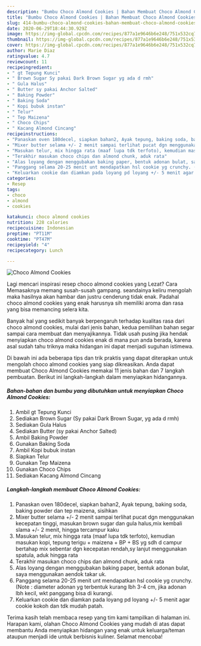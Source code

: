 ```yaml
---
description: "Bumbu Choco Almond Cookies | Bahan Membuat Choco Almond Cookies Yang Sedap"
title: "Bumbu Choco Almond Cookies | Bahan Membuat Choco Almond Cookies Yang Sedap"
slug: 414-bumbu-choco-almond-cookies-bahan-membuat-choco-almond-cookies-yang-sedap
date: 2020-06-29T18:44:30.929Z
image: https://img-global.cpcdn.com/recipes/877a1e9646b6e248/751x532cq70/choco-almond-cookies-foto-resep-utama.jpg
thumbnail: https://img-global.cpcdn.com/recipes/877a1e9646b6e248/751x532cq70/choco-almond-cookies-foto-resep-utama.jpg
cover: https://img-global.cpcdn.com/recipes/877a1e9646b6e248/751x532cq70/choco-almond-cookies-foto-resep-utama.jpg
author: Marie Diaz
ratingvalue: 4.7
reviewcount: 11
recipeingredient:
- " gt Tepung Kunci"
- " Brown Sugar Sy pakai Dark Brown Sugar yg ada d rmh"
- " Gula Halus"
- " Butter sy pakai Anchor Salted"
- " Baking Powder"
- " Baking Soda"
- " Kopi bubuk instan"
- " Telur"
- " Tep Maizena"
- " Choco Chips"
- " Kacang Almond Cincang"
recipeinstructions:
- "Panaskan oven 180decel, siapkan bahan2, Ayak tepung, baking soda, baking powder dan tep maizena, sisihkan"
- "Mixer butter selama +/- 2 menit sampai terlihat pucat dgn menggunakan kecepatan tinggi, masukan brown sugar dan gula halus,mix kembali slama +/- 2 menit, hingga tercampur kaku"
- "Masukan telur, mix hingga rata (maaf lupa tdk terfoto), kemudian masukan kopi, tepung terigu + maizena + BP + BS yg sdh d campur bertahap mix sebentar dgn kecepatan rendah,sy lanjut menggunakan spatula, aduk hingga rata"
- "Terakhir masukan choco chips dan almond chunk, aduk rata"
- "Alas loyang dengan menggubakan baking paper, bentuk adonan bulat, saya menggunakan aendok takar uk."
- "Panggang selama 20-25 menit unt mendapatkan hsl cookie yg crunchy. (Note : diameter adonan yg terbentuk kurang lbh 3-4 cm, jika adonan lbh kecil, wkt panggang bisa di kurangi."
- "Keluarkan cookie dan diamkan pada loyang pd loyang +/- 5 menit agar cookie kokoh dan tdk mudah patah."
categories:
- Resep
tags:
- choco
- almond
- cookies

katakunci: choco almond cookies 
nutrition: 228 calories
recipecuisine: Indonesian
preptime: "PT11M"
cooktime: "PT47M"
recipeyield: "4"
recipecategory: Lunch

---
```



![Choco Almond Cookies](https://img-global.cpcdn.com/recipes/877a1e9646b6e248/751x532cq70/choco-almond-cookies-foto-resep-utama.jpg)

Lagi mencari inspirasi resep choco almond cookies yang Lezat? Cara Memasaknya memang susah-susah gampang. seandainya keliru mengolah maka hasilnya akan hambar dan justru cenderung tidak enak. Padahal choco almond cookies yang enak harusnya sih memiliki aroma dan rasa yang bisa memancing selera kita.



Banyak hal yang sedikit banyak berpengaruh terhadap kualitas rasa dari choco almond cookies, mulai dari jenis bahan, kedua pemilihan bahan segar sampai cara membuat dan menyajikannya. Tidak usah pusing jika hendak menyiapkan choco almond cookies enak di mana pun anda berada, karena asal sudah tahu triknya maka hidangan ini dapat menjadi suguhan istimewa.


Di bawah ini ada beberapa tips dan trik praktis yang dapat diterapkan untuk mengolah choco almond cookies yang siap dikreasikan. Anda dapat membuat Choco Almond Cookies memakai 11 jenis bahan dan 7 langkah pembuatan. Berikut ini langkah-langkah dalam menyiapkan hidangannya.

<!--inarticleads1-->

##### Bahan-bahan dan bumbu yang dibutuhkan untuk menyiapkan Choco Almond Cookies:

1. Ambil  gt Tepung Kunci
1. Sediakan  Brown Sugar (Sy pakai Dark Brown Sugar, yg ada d rmh)
1. Sediakan  Gula Halus
1. Sediakan  Butter (sy pakai Anchor Salted)
1. Ambil  Baking Powder
1. Gunakan  Baking Soda
1. Ambil  Kopi bubuk instan
1. Siapkan  Telur
1. Gunakan  Tep Maizena
1. Gunakan  Choco Chips
1. Sediakan  Kacang Almond Cincang




<!--inarticleads2-->

##### Langkah-langkah membuat Choco Almond Cookies:

1. Panaskan oven 180decel, siapkan bahan2, Ayak tepung, baking soda, baking powder dan tep maizena, sisihkan
1. Mixer butter selama +/- 2 menit sampai terlihat pucat dgn menggunakan kecepatan tinggi, masukan brown sugar dan gula halus,mix kembali slama +/- 2 menit, hingga tercampur kaku
1. Masukan telur, mix hingga rata (maaf lupa tdk terfoto), kemudian masukan kopi, tepung terigu + maizena + BP + BS yg sdh d campur bertahap mix sebentar dgn kecepatan rendah,sy lanjut menggunakan spatula, aduk hingga rata
1. Terakhir masukan choco chips dan almond chunk, aduk rata
1. Alas loyang dengan menggubakan baking paper, bentuk adonan bulat, saya menggunakan aendok takar uk.
1. Panggang selama 20-25 menit unt mendapatkan hsl cookie yg crunchy. (Note : diameter adonan yg terbentuk kurang lbh 3-4 cm, jika adonan lbh kecil, wkt panggang bisa di kurangi.
1. Keluarkan cookie dan diamkan pada loyang pd loyang +/- 5 menit agar cookie kokoh dan tdk mudah patah.




Terima kasih telah membaca resep yang tim kami tampilkan di halaman ini. Harapan kami, olahan Choco Almond Cookies yang mudah di atas dapat membantu Anda menyiapkan hidangan yang enak untuk keluarga/teman ataupun menjadi ide untuk berbisnis kuliner. Selamat mencoba!
